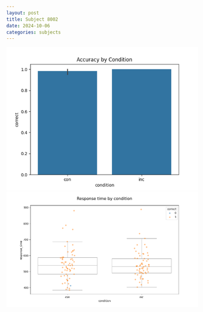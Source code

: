 ```yaml
---
layout: post
title: Subject 8002
date: 2024-10-06
categories: subjects
---
```


![](data/8002/run-5/8002_NF_acc.png)
![](data/8002/run-5/8002_NF_rt.png)
